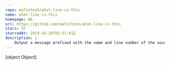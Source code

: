 ```yaml
---
repo: mafintosh/what-line-is-this
name: what-line-is-this
homepage: NA
url: https://github.com/mafintosh/what-line-is-this
stars: 57
starredAt: 2019-10-20T03:51:01Z
description: |-
    Output a message prefixed with the name and line number of the source file where you outputted the message
---
```


[object Object]
